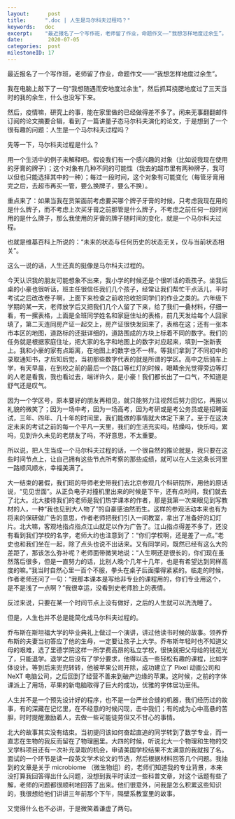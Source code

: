 ```yaml
---
layout:      post
title:      ".doc | 人生是马尔科夫过程吗？"
keywords:   doc
excerpt:    "最近报名了一个写作班，老师留了作业，命题作文——“我想怎样地度过余生”。"
date:        2020-07-05
categories:  post
milestoneID: 17
---
```


最近报名了一个写作班，老师留了作业，命题作文——“我想怎样地度过余生”。

我在电脑上敲下了一句“我想随遇而安地度过余生”，然后抓耳挠腮地度过了三天当时的我的余生，什么也没写下来。

然后，疫情嘛，研究上的事，能在家里做的已经做得差不多了。闲来无事翻翻邮件订阅的论文摘要合辑，看到了一篇讲量子态马尔科夫演化的论文，于是想到了一个很有趣的问题：人生是一个马尔科夫过程吗？

先等一下，马尔科夫过程是什么？

用一个生活中的例子来解释吧。假设我们有一个感兴趣的对象（比如说我现在使用的牙膏的牌子）；这个对象有几种不同的可能性（我去的超市里有两种牌子，我可以但也只能选择其中的一种）；每过一段时间，这个对象有可能变化（每管牙膏用完之后，去超市再买一管，要么换牌子，要么不换）。

重点来了：如果当我在货架面前考虑要买哪个牌子牙膏的时候，只考虑我现在用的是什么牌子，而不考虑上次买牙膏之前那管是什么牌子，不考虑之前任何一段时间用的是什么牌子，那么我使用的牙膏的牌子随时间的变化，就是一个马尔科夫过程。

也就是维基百科上所说的：“未来的状态与任何历史的状态无关，仅与当前状态相关”。

这么一说的话，人生还真的挺像是马尔科夫过程的。

今天认识我的朋友可能想象不出来，我小学的时候还是个很听话的乖孩子。坐我后桌的小豪也很听话，班主任很信任我们几个孩子，经常让我们帮忙干点活儿，平时考试之后改改卷子啊，上面下来检查之前收拾收拾同学们的作业之类的。六年级下学期的某一天，老师放学后又把我们几个人留了下来，给了我们一叠材料，仔细一看，有一摞表格，上面是全班同学姓名和家庭住址的表格，前几天发给每个人回家填了，第二天连同房产证一起交上，房产证很快发回来了，表格在这；还有一张本市本区的地图，道路标的还挺详细的，道路围成的方块上标着不同的数字。我们的任务就是根据家庭住址，把大家的名字和地图上的数字对应起来，填到一张新表上。我和小豪的家有点距离，在地图上的数字也不一样。等我们拿到了不同初中的录取通知书，才后知后觉，当初那些数字代表的就是所谓的学区。高中之后骑车上学，有天早晨，在到校之前的最后一个路口等红灯的时候，眼睛余光觉得旁边等灯的人老是看我，我也看过去，端详许久，是小豪！我们都长出了一口气，不知道是舒气还是叹气。

因为一个学区号，原本要好的朋友再相见，就只能努力注视然后努力回忆，再报以礼貌的微笑了；因为一场中考，因为一场高考，因为考研或是考公务员或是招聘面试，三年、四年、几十年的时间里，我们能做的事情就大体定下来了。至于在这决定未来的考试之前的每一个平凡一天里，我们的生活充实吗，枯燥吗，快乐吗，累吗，见到许久未见的老朋友了吗，不好意思，不太重要。

所以说，把人生当成一个马尔科夫过程的话，一个很自然的推论就是，我只要在这些时间节点上，让自己拥有这些节点所考察的那些成绩，就可以在人生这条长河里一路顺风顺水，幸福美满了。

大一结束的暑假，我们班的导师老史带我们去北京参观几个科研院所，用他的原话说，“见见世面”。从正负电子对撞机里出来的时候是下午，还有点时间，我们就去了北大。北大接待我们的老师是我们热学课本的作者，那是我第一次亲眼见到写教材的人，一种“我也见到大人物了”的自豪感油然而生。这样的参观活动本来也有为将来的保研做广告的意思，作者老师把我们引入一间教室，拿出了准备好的幻灯片。北大嘛，客观地指点指点江山就足以作为广告了。江山指点得差不多了，还没有看到我们学校的名字，老师大约也注意到了：“你们学校啊，还是差了一点。”老史也和我们坐在一起，除了点头也说不出话来。又有同学问，既然已经有这么大的差距了，那该怎么弥补呢？老师面带微笑地说：“人生啊还是很长的，你们现在虽然落后很多，但是一直努力的话，比别人晚个几年十几年，也是有希望达到同样高度的嘛。”我当时自然心里一百个不服，拳头在桌子后面攥得紧紧的。临走的时候，作者老师还问了一句：“我那本课本是写给非专业的课程用的，你们专业用这个，是不是浅了一点啊？”我很幸运，没看到史老师脸上的表情。

反过来说，只要在某一个时间节点上没有做好，之后的人生就可以洗洗睡了。

但是，人生也并不总是能简化成马尔科夫过程的。

乔布斯在斯坦福大学的毕业典礼上做过一个演讲，讲过他读书时候的故事。领养乔布斯的夫妻当初答应了他的生母，一定要让孩子上大学。乔布斯年轻时也不知道父母的艰难，选了里德学院这样一所学费高昂的私立学校，很快就把父母给的钱花光了，只能退学。退学之后没有了学分要求，他得以选一些轻松有趣的课程，比如字体设计。等到后来兜兜转转，他被苹果公司开除，成功建立了 Pixel 动画公司和 NeXT 电脑公司，之后回到了经营不善来到破产边缘的苹果。这时候，之前的字体课派上了用场，苹果的新电脑取得了巨大的成功，优雅的字体居功至伟。

人生并不是一个预先设计好的程序，也不是一台严丝合缝的机器，我们经历过的故事，有的深藏在记忆里，在不经意的时候闪现，击中我们；有的成为心中高悬的苦胆，时时提醒激励着人，去做一些可能徒劳但又不甘心的事情。

北大的故事其实没有结束。当初提问该如何奋起直追的同学转到了数学专业，而一直志在生物的我反而留在了物理圈里。大四的时候，听说北大一个物理和生物的交叉学科项目还有一次补充录取的机会，申请美国学校结果不太满意的我就报了名。面试的一个环节是读一段英文学术论文的节选，然后根据材料回答几个问题。我抽到的文章是关于 microbiome （微生物组）的，老师们知道我的专业背景，本来没打算我回答得出什么问题，没想到我平时读过一些科普文章，对这个话题有些了解，老师的问题都很顺利地回答了出来。他们很意外，问我是怎么积累这些知识的，我很想给他们讲讲三年前那个下午，隔壁系教室里的故事。

又觉得什么也不必讲，于是微笑着谦虚了两句。
